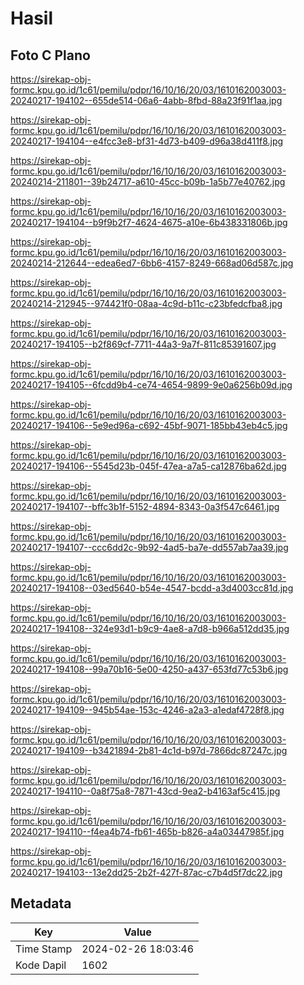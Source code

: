 # Hasil

## Foto C Plano

https://sirekap-obj-formc.kpu.go.id/1c61/pemilu/pdpr/16/10/16/20/03/1610162003003-20240217-194102--655de514-06a6-4abb-8fbd-88a23f91f1aa.jpg

https://sirekap-obj-formc.kpu.go.id/1c61/pemilu/pdpr/16/10/16/20/03/1610162003003-20240217-194104--e4fcc3e8-bf31-4d73-b409-d96a38d411f8.jpg

https://sirekap-obj-formc.kpu.go.id/1c61/pemilu/pdpr/16/10/16/20/03/1610162003003-20240214-211801--39b24717-a610-45cc-b09b-1a5b77e40762.jpg

https://sirekap-obj-formc.kpu.go.id/1c61/pemilu/pdpr/16/10/16/20/03/1610162003003-20240217-194104--b9f9b2f7-4624-4675-a10e-6b438331806b.jpg

https://sirekap-obj-formc.kpu.go.id/1c61/pemilu/pdpr/16/10/16/20/03/1610162003003-20240214-212644--edea6ed7-6bb6-4157-8249-668ad06d587c.jpg

https://sirekap-obj-formc.kpu.go.id/1c61/pemilu/pdpr/16/10/16/20/03/1610162003003-20240214-212945--974421f0-08aa-4c9d-b11c-c23bfedcfba8.jpg

https://sirekap-obj-formc.kpu.go.id/1c61/pemilu/pdpr/16/10/16/20/03/1610162003003-20240217-194105--b2f869cf-7711-44a3-9a7f-811c85391607.jpg

https://sirekap-obj-formc.kpu.go.id/1c61/pemilu/pdpr/16/10/16/20/03/1610162003003-20240217-194105--6fcdd9b4-ce74-4654-9899-9e0a6256b09d.jpg

https://sirekap-obj-formc.kpu.go.id/1c61/pemilu/pdpr/16/10/16/20/03/1610162003003-20240217-194106--5e9ed96a-c692-45bf-9071-185bb43eb4c5.jpg

https://sirekap-obj-formc.kpu.go.id/1c61/pemilu/pdpr/16/10/16/20/03/1610162003003-20240217-194106--5545d23b-045f-47ea-a7a5-ca12876ba62d.jpg

https://sirekap-obj-formc.kpu.go.id/1c61/pemilu/pdpr/16/10/16/20/03/1610162003003-20240217-194107--bffc3b1f-5152-4894-8343-0a3f547c6461.jpg

https://sirekap-obj-formc.kpu.go.id/1c61/pemilu/pdpr/16/10/16/20/03/1610162003003-20240217-194107--ccc6dd2c-9b92-4ad5-ba7e-dd557ab7aa39.jpg

https://sirekap-obj-formc.kpu.go.id/1c61/pemilu/pdpr/16/10/16/20/03/1610162003003-20240217-194108--03ed5640-b54e-4547-bcdd-a3d4003cc81d.jpg

https://sirekap-obj-formc.kpu.go.id/1c61/pemilu/pdpr/16/10/16/20/03/1610162003003-20240217-194108--324e93d1-b9c9-4ae8-a7d8-b966a512dd35.jpg

https://sirekap-obj-formc.kpu.go.id/1c61/pemilu/pdpr/16/10/16/20/03/1610162003003-20240217-194108--99a70b16-5e00-4250-a437-653fd77c53b6.jpg

https://sirekap-obj-formc.kpu.go.id/1c61/pemilu/pdpr/16/10/16/20/03/1610162003003-20240217-194109--945b54ae-153c-4246-a2a3-a1edaf4728f8.jpg

https://sirekap-obj-formc.kpu.go.id/1c61/pemilu/pdpr/16/10/16/20/03/1610162003003-20240217-194109--b3421894-2b81-4c1d-b97d-7866dc87247c.jpg

https://sirekap-obj-formc.kpu.go.id/1c61/pemilu/pdpr/16/10/16/20/03/1610162003003-20240217-194110--0a8f75a8-7871-43cd-9ea2-b4163af5c415.jpg

https://sirekap-obj-formc.kpu.go.id/1c61/pemilu/pdpr/16/10/16/20/03/1610162003003-20240217-194110--f4ea4b74-fb61-465b-b826-a4a03447985f.jpg

https://sirekap-obj-formc.kpu.go.id/1c61/pemilu/pdpr/16/10/16/20/03/1610162003003-20240217-194103--13e2dd25-2b2f-427f-87ac-c7b4d5f7dc22.jpg


## Metadata

| Key        | Value               |
| ---------- | ------------------- |
| Time Stamp | 2024-02-26 18:03:46 |
| Kode Dapil | 1602                |



